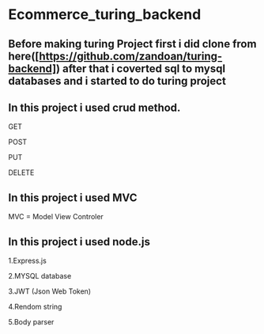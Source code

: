 # Ecommerce_turing_backend
## Before making turing Project first i did clone from here([https://github.com/zandoan/turing-backend]) after that i coverted sql to mysql databases and i started to do turing project

## In this project i used crud method.
 GET
 
 POST
 
 PUT
 
 DELETE
 
 ## In this project i used MVC
 MVC = Model View Controler

## In this project i used node.js
1.Express.js

2.MYSQL database

3.JWT (Json Web Token)

4.Rendom string

5.Body parser

